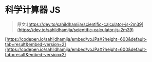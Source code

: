 # 科学计算器 JS

> 原文:[https://dev.to/sahildhamija/scientific-calculator-js-2m39](https://dev.to/sahildhamija/scientific-calculator-js-2m39)

[https://codepen.io/sahildhamija/embed/voJPaX?height=600&default-tab=result&embed-version=2](https://codepen.io/sahildhamija/embed/voJPaX?height=600&default-tab=result&embed-version=2)